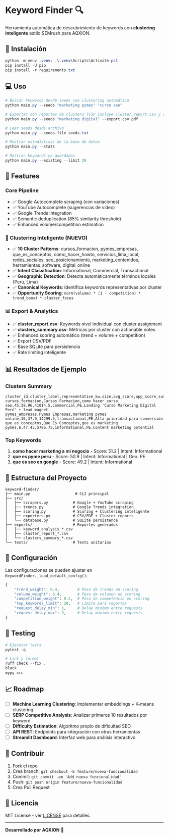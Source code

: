 # Keyword Finder 🔍

Herramienta automática de descubrimiento de keywords con **clustering inteligente** estilo SEMrush para AQXION.

## 🚀 Instalación

```powershell
python -m venv .venv; .\.venv\Scripts\Activate.ps1
pip install -U pip
pip install -r requirements.txt
```

## 💻 Uso

```powershell
# Buscar keywords desde seeds con clustering automático
python main.py --seeds "marketing pymes" "curso seo"

# Exportar con reportes de clusters (CSV incluye cluster_report.csv y clusters_summary.csv)
python main.py --seeds "marketing digital" --export csv pdf

# Leer seeds desde archivo
python main.py --seeds-file seeds.txt

# Mostrar estadísticas de la base de datos
python main.py --stats

# Mostrar keywords ya guardadas
python main.py --existing --limit 20
```

## 🎯 Features

### **Core Pipeline**
- ✅ Google Autocomplete scraping (con variaciones)
- ✅ YouTube Autocomplete (sugerencias de vídeo) 
- ✅ Google Trends integration
- ✅ Semantic deduplication (85% similarity threshold)
- ✅ Enhanced volume/competition estimation

### **🧠 Clustering Inteligente (NUEVO)**
- ✅ **10 Cluster Patterns**: cursos_formacion, pymes_empresas, que_es_conceptos, como_hacer_howto, servicios_lima_local, redes_sociales, seo_posicionamiento, marketing_contenidos, herramientas_software, digital_online
- ✅ **Intent Classification**: Informational, Commercial, Transactional
- ✅ **Geographic Detection**: Detecta automáticamente términos locales (Perú, Lima)
- ✅ **Canonical Keywords**: Identifica keywords representativas por cluster
- ✅ **Opportunity Scoring**: `norm(volume) * (1 - competition) * trend_boost * cluster_focus`

### **📊 Export & Analytics**
- ✅ **cluster_report.csv**: Keywords nivel individual con cluster assignment
- ✅ **clusters_summary.csv**: Métricas por cluster con actionable notes
- ✅ Enhanced scoring automático (trend + volume + competition)
- ✅ Export CSV/PDF
- ✅ Base SQLite para persistencia
- ✅ Rate limiting inteligente

## 📊 Resultados de Ejemplo

### Clusters Summary
```csv
cluster_id,cluster_label,representative_kw,size,avg_score,opp_score_sum,top_intent,geo,notes
cursos_formacion,Cursos Formacion,como hacer curso seo,45,38.96,41014.5,commercial,PE,Landing 'Curso Marketing Digital Perú' + lead magnet
pymes_empresas,Pymes Empresas,marketing pymes online,16,37.9,14299.5,transactional,PE,Alta prioridad para conversión
que_es_conceptos,Que Es Conceptos,que es marketing pymes,6,47.43,5786.75,informational,PE,Content marketing potential
```

### Top Keywords
1. **como hacer marketing a mi negocio** - Score: 51.2 | Intent: Informational
2. **que es pyme peru** - Score: 50.9 | Intent: Informational | Geo: PE  
3. **que es seo en google** - Score: 49.2 | Intent: Informational

## 📁 Estructura del Proyecto

```
keyword-finder/
├── main.py                    # CLI principal
├── src/
│   ├── scrapers.py           # Google + YouTube scraping
│   ├── trends.py             # Google Trends integration
│   ├── scoring.py            # Scoring + Clustering inteligente
│   ├── exporters.py          # CSV/PDF + Cluster reports
│   └── database.py           # SQLite persistence
├── exports/                  # Reportes generados
│   ├── keyword_analysis_*.csv
│   ├── cluster_report_*.csv
│   └── clusters_summary_*.csv
└── tests/                    # Tests unitarios
```

## 🔧 Configuración

Las configuraciones se pueden ajustar en `KeywordFinder._load_default_config()`:

```python
{
    "trend_weight": 0.4,        # Peso de trends en scoring
    "volume_weight": 0.4,       # Peso de volumen en scoring
    "competition_weight": 0.2,  # Peso de competencia en scoring
    "top_keywords_limit": 20,   # Límite para reportes
    "request_delay_min": 1,     # Delay mínimo entre requests
    "request_delay_max": 3,     # Delay máximo entre requests
}
```

## 🧪 Testing

```powershell
# Ejecutar tests
pytest -q

# Lint y format
ruff check --fix .
black .
mypy src
```

## 📈 Roadmap

- [ ] **Machine Learning Clustering**: Implementar embeddings + K-means clustering
- [ ] **SERP Competitive Analysis**: Analizar primeros 10 resultados por keyword
- [ ] **Difficulty Estimation**: Algoritmo propio de dificultad SEO
- [ ] **API REST**: Endpoints para integración con otras herramientas
- [ ] **Streamlit Dashboard**: Interfaz web para análisis interactivo

## 🤝 Contribuir

1. Fork el repo
2. Crea branch: `git checkout -b feature/nueva-funcionalidad`
3. Commit: `git commit -am 'Add nueva funcionalidad'`
4. Push: `git push origin feature/nueva-funcionalidad`
5. Crea Pull Request

## 📄 Licencia

MIT License - ver [LICENSE](LICENSE) para detalles.

---

**Desarrollado por AQXION** 🚀